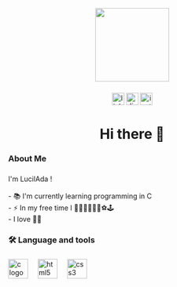 <div align="center">
  <img height="150" src="https://media.giphy.com/media/MkuD2E3CJM9LG/giphy.gif?cid=790b7611n6j8b4q82r25eajscxbwc7hupry4v9uoxka8tpvr&ep=v1_gifs_search&rid=giphy.gif&ct=g"  />
</div>

###

<div align="center">
  <img src="https://img.shields.io/static/v1?message=LinkedIn&logo=linkedin&label=&color=0077B5&logoColor=white&labelColor=&style=for-the-badge" height="25" alt="linkedin logo"  />
  <img src="https://img.shields.io/static/v1?message=Discord&logo=discord&label=&color=7289DA&logoColor=white&labelColor=&style=for-the-badge" height="25" alt="discord logo"  />
  <img src="https://img.shields.io/static/v1?message=Instagram&logo=instagram&label=&color=E4405F&logoColor=white&labelColor=&style=for-the-badge" height="25" alt="instagram logo"  />
</div>

###

<h1 align="center">Hi there 👋</h1>

###

<h3 align="left">About Me</h3>

###

<p align="left">I'm LucilAda !<br><br>- 📚 I'm currently learning programming in C<br>- ⚡ In my free time I 🧗🏻‍♂️🚴🏻‍♀️⚽️🕹️<br>- I love 🥨🍻</p>

###

<h3 align="left">🛠 Language and tools</h3>

###

<div align="left">
  <img src="https://cdn.jsdelivr.net/gh/devicons/devicon/icons/c/c-original.svg" height="40" alt="c logo"  />
  <img width="12" />
  <img src="https://cdn.jsdelivr.net/gh/devicons/devicon/icons/html5/html5-original.svg" height="40" alt="html5 logo"  />
  <img width="12" />
  <img src="https://cdn.jsdelivr.net/gh/devicons/devicon/icons/css3/css3-original.svg" height="40" alt="css3 logo"  />
</div>

###
